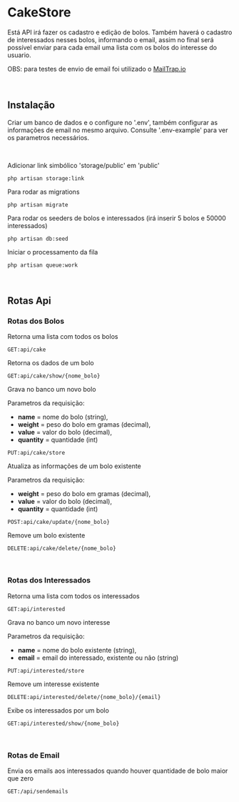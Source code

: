 # CakeStore

Está API irá fazer os cadastro e edição de bolos. Também haverá o cadastro de interessados nesses bolos, informando o email, assim no final será possível enviar para cada email uma lista com os bolos do interesse do usuario.


OBS: para testes de envio de email foi utilizado o <a href="https://mailtrap.io/">MailTrap.io</a>

<br>

## Instalação

Criar um banco de dados e o configure no '.env', também configurar as informações de email no mesmo arquivo. Consulte '.env-example' para ver os parametros necessários.

<br>

Adicionar link simbólico 'storage/public' em 'public'
```
php artisan storage:link
```

Para rodar as migrations
```
php artisan migrate
```

Para rodar os seeders de bolos e interessados (irá inserir 5 bolos e 50000 interessados)
```
php artisan db:seed
```


Iniciar o processamento da fila
```
php artisan queue:work
```





<br>


## Rotas Api

### **Rotas dos Bolos**
Retorna uma lista com todos os bolos
```
GET:api/cake
```

Retorna os dados de um bolo
```
GET:api/cake/show/{nome_bolo}
```

Grava no banco um novo bolo

Parametros da requisição: 
* **name** = nome do bolo (string), 
* **weight** = peso do bolo em gramas (decimal),
* **value** = valor do bolo (decimal), 
* **quantity** = quantidade (int)

```
PUT:api/cake/store
```


Atualiza as informações de um bolo existente

Parametros da requisição: 
* **weight** = peso do bolo em gramas (decimal),
* **value** = valor do bolo (decimal), 
* **quantity** = quantidade (int)

```
POST:api/cake/update/{nome_bolo}
```

Remove um bolo existente
```
DELETE:api/cake/delete/{nome_bolo}
```






<br>

### **Rotas dos Interessados**

Retorna uma lista com todos os interessados
```
GET:api/interested
```

Grava no banco um novo interesse

Parametros da requisição: 
* **name** = nome do bolo existente (string), 
* **email** = email do interessado, existente ou não (string)

```
PUT:api/interested/store
```

Remove um interesse existente
```
DELETE:api/interested/delete/{nome_bolo}/{email}
```

Exibe os interessados por um bolo
```
GET:api/interested/show/{nome_bolo}
```




<br>

### **Rotas de Email**
Envia os emails aos interessados quando houver quantidade de bolo maior que zero
```
GET:/api/sendemails
```



